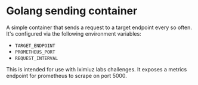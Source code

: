 # Golang sending container

A simple container that sends a request to a target endpoint every so often. It's configured via the following environment variables:

-   `TARGET_ENDPOINT`
-   `PROMETHEUS_PORT`
-   `REQUEST_INTERVAL`

This is intended for use with Iximiuz labs challenges. It exposes a metrics endpoint for prometheus to scrape on port 5000.
